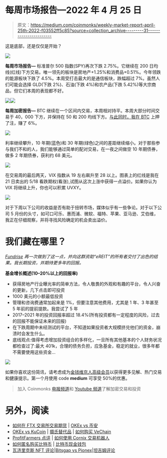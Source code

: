 # 每周市场报告—2022 年 4 月 25 日

> 原文：<https://medium.com/coinmonks/weekly-market-report-april-25th-2022-f03552ff5c85?source=collection_archive---------31----------------------->

这是底部，还是仅仅是开始？

![](img/ec181bb3aca0e8d854b71b601fc9c212.png)

**每周市场报告—** 标准普尔 500 指数(SPY)再次下跌 2.75%。它继续在 200 日均线(红线)下方交易。唯一领先的板块是房地产+1.25%和消费品+0.51%。今年领跌的能源板块下跌了 4.5%。本周受打击最大的是通信板块，跌幅超过 7%。虽然人们可能会选择 GLD(下跌 2%)、石油(下跌 4%)和农产品(下跌 5.42%)等大宗商品，但它们本周的表现都不好。

![](img/fb23f3e95a1e8dc504146ffe8da13669.png)![](img/59da3dc6ea3b7b0966edff07788d327a.png)

**每周加密报告—** BTC 继续在一个区间内交易，本周相对持平。本周大部分时间交易于 40，000 下方，并保持在 50 和 200 均线下方。[与此同时，我在 BTC](https://crypto.com/app/yjq2px82d2) 上押了注，赚了 6%。

![](img/b46cf379e7ec67421683a1e45ca7490d.png)

利率继续攀升，10 年期(蓝色)和 30 年期(绿色)之间的差距继续缩小。对于那些参与我们不和的人，我们能够通过简单的配对交易，在一夜之间做空 10 年期债券，做多 2 年期债券，获利约 68 美元。

![](img/3df7b2cb6084757f6d490622e74a03fb.png)

在交易周的最后两天，VIX 指数从 19 左右飙升至 28 以上。图表上的红线是我在 21 日卖出的 5/18 看跌期权(看涨),试图从这次上涨中获得一点溢价。如果你认为 VIX 将继续上升，你也可以积累 UVXY。

![](img/06ab2692623fe3e97c1001c5a6212a1a.png)

对于下周以下公司的收益是否有助于扭转市场，媒体似乎有一些争论。对于以下公司 5 月份的头寸，如可口可乐、惠而浦、微软、福特、苹果、亚马逊、艾伯维，我正在仔细观察，并将寻找风险确定的机会卖出溢价。

# 我们藏在哪里？

[*Fundrise*](https://fundrise.com/i/9582x?utm_source=fundrise&utm_campaign=ios_share) *再一次做到了这一点，并向这群资助“eREIT”的所有者交付了出色的结果。我长期投资，并期待更多年的回报。*

**基金增长概述(10–20%以上的回报率)**

*   获得房地产行业曝光率的简单方法，令人敬畏的外观和有趣的平台，令人兴奋的更新，几下点击即可投资
*   1000 美元的小额最低投资
*   管理和咨询费通常加起来是 1%，但要注意其他费用，尤其是 1 年、3 年甚至 5 年前的提前提款。我尝试了 5 年
*   2017–2021 年的投资回报率超过 18.4%(所有投资都有一定程度的风险，过去的回报不能保证未来的回报)
*   在下跌周期中未经测试的平台，不知道如果投资者大规模挤兑他们的资金，崩溃时会发生什么。
*   底线观点:值得考虑增加投资组合的多样化，一旦所有其他基本的个人财务状况都检查过了:最大 401k，合理的债务负担，应急基金，稳定的就业，很多年都不需要使用这些资金…

![](img/9977f58a4d2fce74425ccce18854b88d.png)

如果你喜欢这份简讯，请考虑成为[金钱维京人高级会员](https://email.mg1.substack.com/c/eJxdkMtuwyAQRb_GLC08YBsWLCpV-Q2Lx8ShscHikcp_X9xsqkojZnGBo3usLrjGdKoj5kKuYynngSrgd96wFEykZkyLd4rTic9CzsQpOoOdDfF5uSfEXftNkaOazVtdfAzXbSY5F0AeyvJxNnetmaBGsAGdccKNE3Bg1krt3lBdncdgUeEL0xkDkk09Sjlyxz46uLU5Eu6-7v3ewvPlnz6subdxv1J2O_SKDduxT8mZIF4BBaAMZmBUjqyHXk9SaDkh2MGMIG3_0HUbYnx1nO7r0OdqctH2ef1JkvrClM4r-oe7ei5t7zX4ci4YtNnQqZIqkvK2-CtkWTFganbdoosaJi44wCi5mMZ34-ZoHIamSTDS2C62V0H9xf0AcbuLiA)以获得更多见解、热门交易和健康提示。第一个月使用 code **medium** 可享受 50%的优惠。

> 加入 Coinmonks [电报频道](https://t.me/coincodecap)和 [Youtube 频道](https://www.youtube.com/c/coinmonks/videos)了解加密交易和投资

# 另外，阅读

*   [如何在 FTX 交易所交易期货](https://coincodecap.com/ftx-futures-trading) | [OKEx vs 币安](https://coincodecap.com/okex-vs-binance)
*   [OKEx vs KuCoin](https://coincodecap.com/okex-kucoin) | [摄氏替代品](https://coincodecap.com/celsius-alternatives) | [如何购买 VeChain](https://coincodecap.com/buy-vechain)
*   [ProfitFarmers 点评](https://coincodecap.com/profitfarmers-review) | [如何使用 Cornix 交易机器人](https://coincodecap.com/cornix-trading-bot)
*   [如何匿名购买比特币](https://coincodecap.com/buy-bitcoin-anonymously) | [比特币现金钱包](https://coincodecap.com/bitcoin-cash-wallets)
*   [瓦济里克斯 NFT 评论](https://coincodecap.com/wazirx-nft-review)|[Bitsgap vs Pionex](https://coincodecap.com/bitsgap-vs-pionex)|[坦吉姆评论](https://coincodecap.com/tangem-wallet-review)